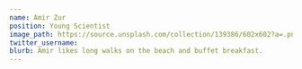 ```yaml
---
name: Amir Zur
position: Young Scientist
image_path: https://source.unsplash.com/collection/139386/602x602?a=.png
twitter_username: 
blurb: Amir likes long walks on the beach and buffet breakfast.
---
```

